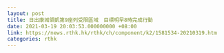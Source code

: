 ```yaml
---
layout: post
title: 日出康城領凱第9座列受限區域　目標明早8時完成行動
date: 2021-03-19 20:03:53.000000000 +08:00
link: https://news.rthk.hk/rthk/ch/component/k2/1581534-20210319.htm
categories: rthk
---
```



